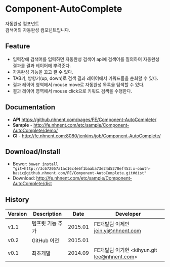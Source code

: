 Component-AutoComplete
======================
자동완성 컴포넌트<br>
검색어의 자동완성 컴포넌트입니다.

## Feature
* 입력창에 검색어를 입력하면 자동완성 검색어 api에 검색어를 질의하여 자동완성 결과를 결과 레이어에 뿌려준다.
* 자동완성 기능을 끄고 켤 수 있다.
* TAB키, 방향키(up, down)로 검색 결과 레이어에서 키워드들을 순회할 수 있다.
* 결과 레이어 영역에서 mouse move로 자동완성 목록을 탐색할 수 있다.
* 결과 레이어 영역에서 mouse click으로 키워드 검색을 수행한다.

## Documentation
* **API** <a href="https://github.nhnent.com/pages/FE/Component-AutoComplete/">https://github.nhnent.com/pages/FE/Component-AutoComplete/</a>
* **Sample** - <a href="http://fe.nhnent.com/etc/sample/Component-AutoComplete/demo/">http://fe.nhnent.com/etc/sample/Component-AutoComplete/demo/</a>
* **CI** - <a href="http://fe.nhnent.com:8080/jenkins/job/Component-AutoComplete/">http://fe.nhnent.com:8080/jenkins/job/Component-AutoComplete/</a>

## Download/Install
* Bower: `bower install "git+http://3c672057a1ac16c4e6f1baaba73e24d5270ef453:x-oauth-basic@github.nhnent.com/FE/Component-AutoComplete.git#dist"`
* Download: <a href="http://fe.nhnent.com/etc/sample/Component-AutoComplete/dist">http://fe.nhnent.com/etc/sample/Component-AutoComplete/dist</a>


## History
| Version | Description | Date | Developer |
| ---- | ---- | ---- | ---- |
| v1.1 | 템프릿 기능 추가 | 2015.01 | FE개발팀 이제인<jein.yi@nhnent.com> |
| v0.2 | GitHub 이전 | 2015.01 | |
| v0.1 | 최초개발 | 2014.09 | FE개발팀 이기현 <kihyun.git lee@nhnent.com> |